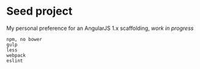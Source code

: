 # Seed project

My personal preference for an AngularJS 1.x scaffolding, *work in progress*

```
npm, no bower
gulp
less
webpack
eslint
```
